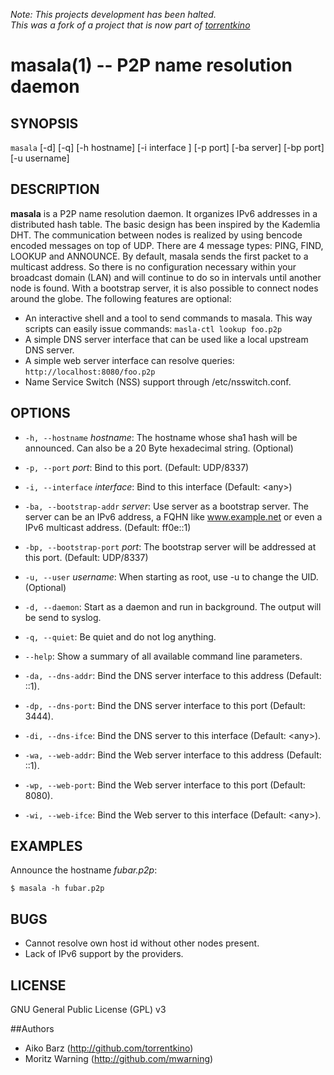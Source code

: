 _Note: This projects development has been halted._  
_This was a fork of a project that is now part of [torrentkino](https://github.com/torrentkino/torrentkino)_

masala(1) -- P2P name resolution daemon
=======================================

## SYNOPSIS

`masala`  [-d] [-q] [-h hostname] [-i interface ] [-p port] [-ba server] [-bp port] [-u username]

## DESCRIPTION

**masala** is a P2P name resolution daemon. It organizes IPv6 addresses in a
distributed hash table. The basic design has been inspired by the Kademlia DHT.
The communication between nodes is realized by using bencode encoded messages on
top of UDP. There are 4 message types: PING, FIND, LOOKUP and ANNOUNCE. By
default, masala sends the first packet to a multicast address. So there is no
configuration necessary within your broadcast domain (LAN) and will continue to do so
in intervals until another node is found. With a bootstrap server, it is also possible
to connect nodes around the globe. The following features are optional:

  * An interactive shell and a tool to send commands to masala. This way scripts can easily issue commands: `masla-ctl lookup foo.p2p`
  * A simple DNS server interface that can be used like a local upstream DNS server.
  * A simple web server interface can resolve queries: `http://localhost:8080/foo.p2p`
  * Name Service Switch (NSS) support through /etc/nsswitch.conf.

## OPTIONS

  * `-h, --hostname` *hostname*:
    The hostname whose sha1 hash will be announced. Can also be a 20 Byte hexadecimal string. (Optional)

  * `-p, --port` *port*:
	Bind to this port. (Default: UDP/8337)

  * `-i, --interface` *interface*:
	Bind to this interface (Default: &lt;any&gt;)

  * `-ba, --bootstrap-addr` *server*:
	Use server as a bootstrap server. The server can be an IPv6 address, a FQHN like www.example.net or even a IPv6 multicast address. (Default: ff0e::1)

  * `-bp, --bootstrap-port` *port*:
	The bootstrap server will be addressed at this port. (Default: UDP/8337)

  * `-u, --user` *username*:
    When starting as root, use -u to change the UID. (Optional)

  * `-d, --daemon`:
	Start as a daemon and run in background. The output will be send to syslog.

  * `-q, --quiet`:
	Be quiet and do not log anything.

  * `--help`:
	Show a summary of all available command line parameters.

  * `-da, --dns-addr`:
	Bind the DNS server interface to this address (Default: ::1).

  * `-dp, --dns-port`:
	Bind the DNS server interface to this port (Default: 3444).

  * `-di, --dns-ifce`:
	Bind the DNS server to this interface (Default: &lt;any&gt;).

  * `-wa, --web-addr`:
	Bind the Web server interface to this address (Default: ::1).

  * `-wp, --web-port`:
	Bind the Web server interface to this port (Default: 8080).

  * `-wi, --web-ifce`:
	Bind the Web server to this interface (Default: &lt;any&gt;).


## EXAMPLES

Announce the hostname *fubar.p2p*:

	$ masala -h fubar.p2p

## BUGS

  * Cannot resolve own host id without other nodes present.
  * Lack of IPv6 support by the providers.

## LICENSE

  GNU General Public License (GPL) v3

##Authors

  * Aiko Barz (http://github.com/torrentkino)
  * Moritz Warning (http://github.com/mwarning)
